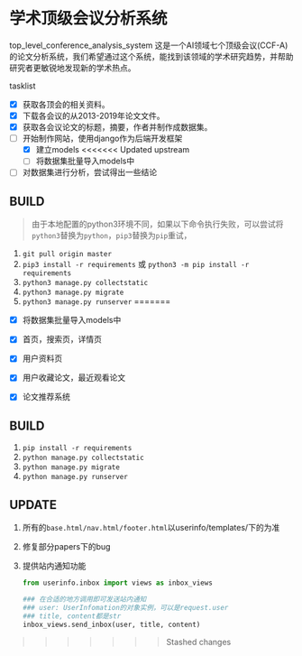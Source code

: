 # 学术顶级会议分析系统
top_level_conference_analysis_system
这是一个AI领域七个顶级会议(CCF-A)的论文分析系统，我们希望通过这个系统，能找到该领域的学术研究趋势，并帮助研究者更敏锐地发现新的学术热点。

tasklist
- [x] 获取各顶会的相关资料。
- [x] 下载各会议的从2013-2019年论文文件。
- [x] 获取各会议论文的标题，摘要，作者并制作成数据集。
- [ ] 开始制作网站，使用django作为后端开发框架
  - [x] 建立models
<<<<<<< Updated upstream
  - [ ] 将数据集批量导入models中
- [ ] 对数据集进行分析，尝试得出一些结论

## BUILD
>由于本地配置的python3环境不同，如果以下命令执行失败，可以尝试将`python3`替换为`python`，`pip3`替换为`pip`重试，
1. `git pull origin master`
2. `pip3 install -r requirements` 或 `python3 -m pip install -r requirements`
3. `python3 manage.py collectstatic`
4. `python3 manage.py migrate`
5. `python3 manage.py runserver`
=======
  - [x] 将数据集批量导入models中
- [x] 首页，搜索页，详情页
- [x] 用户资料页
- [x] 用户收藏论文，最近观看论文
- [x] 论文推荐系统


## BUILD

1. `pip install -r requirements`
2. `python manage.py collectstatic`
3. `python manage.py migrate`
4. `python manage.py runserver`



## UPDATE

1. 所有的`base.html/nav.html/footer.html`以userinfo/templates/下的为准

2. 修复部分papers下的bug

3. 提供站内通知功能

   ```python
   from userinfo.inbox import views as inbox_views
   
   ### 在合适的地方调用即可发送站内通知
   ### user: UserInfomation的对象实例，可以是request.user
   ### title, content都是str
   inbox_views.send_inbox(user, title, content) 
   ```

   
>>>>>>> Stashed changes
